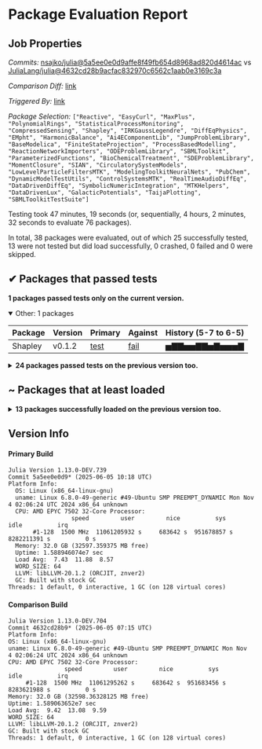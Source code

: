 # Package Evaluation Report

## Job Properties

*Commits:* [nsajko/julia@5a5ee0e0d9affe8f49fb654d8968ad820d4614ac](https://github.com/nsajko/julia/commit/5a5ee0e0d9affe8f49fb654d8968ad820d4614ac) vs [JuliaLang/julia@4632cd28b9acfac832970c6562c1aab0e3169c3a](https://github.com/JuliaLang/julia/commit/4632cd28b9acfac832970c6562c1aab0e3169c3a)

*Comparison Diff:* [link](https://github.com/JuliaLang/julia/compare/4632cd28b9acfac832970c6562c1aab0e3169c3a...nsajko/julia:5a5ee0e0d9affe8f49fb654d8968ad820d4614ac)

*Triggered By:* [link](https://github.com/JuliaLang/julia/pull/57517#issuecomment-2943696905)

*Package Selection:* `["Reactive", "EasyCurl", "MaxPlus", "PolynomialRings", "StatisticalProcessMonitoring", "CompressedSensing", "Shapley", "IRKGaussLegendre", "DiffEqPhysics", "EMpht", "HarmonicBalance", "Ai4EComponentLib", "JumpProblemLibrary", "BaseModelica", "FiniteStateProjection", "ProcessBasedModelling", "ReactionNetworkImporters", "ODEProblemLibrary", "SBMLToolkit", "ParameterizedFunctions", "BioChemicalTreatment", "SDEProblemLibrary", "MomentClosure", "SIAN", "CirculatorySystemModels", "LowLevelParticleFiltersMTK", "ModelingToolkitNeuralNets", "PubChem", "DynamicModelTestUtils", "ControlSystemsMTK", "RealTimeAudioDiffEq", "DataDrivenDiffEq", "SymbolicNumericIntegration", "MTKHelpers", "DataDrivenLux", "GalacticPotentials", "TaijaPlotting", "SBMLToolkitTestSuite"]`

Testing took 47 minutes, 19 seconds (or, sequentially, 4 hours, 2 minutes, 32 seconds to evaluate 76 packages).

In total, 38 packages were evaluated, out of which 25 successfully tested, 13 were not tested but did load successfully, 0 crashed, 0 failed and 0 were skipped.


## ✔ Packages that passed tests

**1 packages passed tests only on the current version.**

<details open><summary>Other: 1 packages</summary>
<p>


| Package | Version | Primary | Against | History (5-7 to 6-5) |
| ------- | ------- | ------- | ------- | ------- |
| Shapley | v0.1.2 | [test](https://s3.amazonaws.com/julialang-reports/nanosoldier/pkgeval/by_hash/5a5ee0e_vs_4632cd2/Shapley.primary.log) | [fail](https://s3.amazonaws.com/julialang-reports/nanosoldier/pkgeval/by_hash/5a5ee0e_vs_4632cd2/Shapley.against.log) | <span class="history">▅▇▇▅▅▇▇▅▇▅▅▅▇</span> |

</p>
</details>


<details><summary><strong>24 packages passed tests on the previous version too.</strong></summary>
<p>

<details open><summary>Other: 24 packages</summary>
<p>


| Package | History (5-7 to 6-5) |
| ------- | ------- |
| [Reactive v0.8.3](https://s3.amazonaws.com/julialang-reports/nanosoldier/pkgeval/by_hash/5a5ee0e_vs_4632cd2/Reactive.primary.log) | <span class="history">▇▅▇▅▅▇▅▇▇▇▇▅▅</span> |
| [DataDrivenDiffEq v1.9.0](https://s3.amazonaws.com/julialang-reports/nanosoldier/pkgeval/by_hash/5a5ee0e_vs_4632cd2/DataDrivenDiffEq.primary.log) | <span class="history">▇▇▇▇▇▇▇▇▇▇▇▇▇</span> |
| [ParameterizedFunctions v5.18.0](https://s3.amazonaws.com/julialang-reports/nanosoldier/pkgeval/by_hash/5a5ee0e_vs_4632cd2/ParameterizedFunctions.primary.log) | <span class="history">▇▇▇▇▇▇▇▇▇▇▇▇▇</span> |
| [IRKGaussLegendre v0.2.10](https://s3.amazonaws.com/julialang-reports/nanosoldier/pkgeval/by_hash/5a5ee0e_vs_4632cd2/IRKGaussLegendre.primary.log) | <span class="history">▇▇▇▇▇▇▇▇▇▇▅▇▇</span> |
| [DiffEqPhysics v3.15.0](https://s3.amazonaws.com/julialang-reports/nanosoldier/pkgeval/by_hash/5a5ee0e_vs_4632cd2/DiffEqPhysics.primary.log) | <span class="history">▇▇▇▇▇▇▇▇▇▇▇▇▅</span> |
| [JumpProblemLibrary v1.1.0](https://s3.amazonaws.com/julialang-reports/nanosoldier/pkgeval/by_hash/5a5ee0e_vs_4632cd2/JumpProblemLibrary.primary.log) | <span class="history">▅▅▅▇▇▇▅▇▇▅▇▇▇</span> |
| [ODEProblemLibrary v0.1.11](https://s3.amazonaws.com/julialang-reports/nanosoldier/pkgeval/by_hash/5a5ee0e_vs_4632cd2/ODEProblemLibrary.primary.log) | <span class="history">▇▇▇▇▇▇▇▇▇▇▇▇▇</span> |
| [SDEProblemLibrary v0.1.7](https://s3.amazonaws.com/julialang-reports/nanosoldier/pkgeval/by_hash/5a5ee0e_vs_4632cd2/SDEProblemLibrary.primary.log) | <span class="history">▅▅▇▅▅▇▅▇▅▅▅▇▇</span> |
| [SIAN v1.6.0](https://s3.amazonaws.com/julialang-reports/nanosoldier/pkgeval/by_hash/5a5ee0e_vs_4632cd2/SIAN.primary.log) | <span class="history">▇▅▇▇▇▇▇▇▅▅▇▇▅</span> |
| [EasyCurl v3.2.0](https://s3.amazonaws.com/julialang-reports/nanosoldier/pkgeval/by_hash/5a5ee0e_vs_4632cd2/EasyCurl.primary.log) | <span class="history">▇▇▇▇▇▇▇▇▇▇▇▇▅</span> |
| [MaxPlus v0.3.1](https://s3.amazonaws.com/julialang-reports/nanosoldier/pkgeval/by_hash/5a5ee0e_vs_4632cd2/MaxPlus.primary.log) | <span class="history">▇▇▇▇▇▇▇▇▇▇▇▇▇</span> |
| [CompressedSensing v1.0.1](https://s3.amazonaws.com/julialang-reports/nanosoldier/pkgeval/by_hash/5a5ee0e_vs_4632cd2/CompressedSensing.primary.log) | <span class="history">▅▇▇▇▇▇▇▇▇▇▇▇▇</span> |
| [StatisticalProcessMonitoring v0.1.4](https://s3.amazonaws.com/julialang-reports/nanosoldier/pkgeval/by_hash/5a5ee0e_vs_4632cd2/StatisticalProcessMonitoring.primary.log) | <span class="history">▇▇▇▇▇▇▇▇▇▇▇▇▇</span> |
| [EMpht v0.1.1](https://s3.amazonaws.com/julialang-reports/nanosoldier/pkgeval/by_hash/5a5ee0e_vs_4632cd2/EMpht.primary.log) | <span class="history">▇▇▇▇▇▇▅▅▇▇▇▇▇</span> |
| [PolynomialRings v0.7.6](https://s3.amazonaws.com/julialang-reports/nanosoldier/pkgeval/by_hash/5a5ee0e_vs_4632cd2/PolynomialRings.primary.log) | <span class="history">▇▇▇▇▇▇▇▇▇▇▇▇▇</span> |
| [BaseModelica v1.1.0](https://s3.amazonaws.com/julialang-reports/nanosoldier/pkgeval/by_hash/5a5ee0e_vs_4632cd2/BaseModelica.primary.log) | <span class="history">▇▇▇▇▇▇▇▇▇▇▇▇▇</span> |
| [MomentClosure v0.4.0](https://s3.amazonaws.com/julialang-reports/nanosoldier/pkgeval/by_hash/5a5ee0e_vs_4632cd2/MomentClosure.primary.log) | <span class="history">▅▅▅▅▅▅▅▅▅▅▅▇▇</span> |
| [RealTimeAudioDiffEq v0.1.0](https://s3.amazonaws.com/julialang-reports/nanosoldier/pkgeval/by_hash/5a5ee0e_vs_4632cd2/RealTimeAudioDiffEq.primary.log) | <span class="history">▇▇▇▇▇▇▇▇▇▇▇▅▇</span> |
| [SymbolicNumericIntegration v1.9.0](https://s3.amazonaws.com/julialang-reports/nanosoldier/pkgeval/by_hash/5a5ee0e_vs_4632cd2/SymbolicNumericIntegration.primary.log) | <span class="history">▇▇▇▇▇▇▇▇▇▇▇▇▇</span> |
| [LowLevelParticleFiltersMTK v0.1.8](https://s3.amazonaws.com/julialang-reports/nanosoldier/pkgeval/by_hash/5a5ee0e_vs_4632cd2/LowLevelParticleFiltersMTK.primary.log) | <span class="history">▅▅▇▇▇▇▇▇▅▇▇▇▇</span> |
| [HarmonicBalance v0.15.3](https://s3.amazonaws.com/julialang-reports/nanosoldier/pkgeval/by_hash/5a5ee0e_vs_4632cd2/HarmonicBalance.primary.log) | <span class="history">▅▅▅▅▅▅▇▇▇▇▇▇▇</span> |
| [GalacticPotentials v0.3.0](https://s3.amazonaws.com/julialang-reports/nanosoldier/pkgeval/by_hash/5a5ee0e_vs_4632cd2/GalacticPotentials.primary.log) | <span class="history">▇▇▇▇▇▇▇▇▇▇▇▇▇</span> |
| [TaijaPlotting v1.3.0](https://s3.amazonaws.com/julialang-reports/nanosoldier/pkgeval/by_hash/5a5ee0e_vs_4632cd2/TaijaPlotting.primary.log) | <span class="history">▅▅▇▇▇▅▇▇▇▇▇▇▅</span> |
| [CirculatorySystemModels v0.4.1](https://s3.amazonaws.com/julialang-reports/nanosoldier/pkgeval/by_hash/5a5ee0e_vs_4632cd2/CirculatorySystemModels.primary.log) | <span class="history">▇▇▇▇▇▇▇▇▇▇▇▇▇</span> |

</p>
</details>


</p>
</details>


## ~ Packages that at least loaded

<details><summary><strong>13 packages successfully loaded on the previous version too.</strong></summary>
<p>

<details open><summary>Other: 13 packages</summary>
<p>


| Package | History (5-7 to 6-5) |
| ------- | ------- |
| [ReactionNetworkImporters v0.16.1](https://s3.amazonaws.com/julialang-reports/nanosoldier/pkgeval/by_hash/5a5ee0e_vs_4632cd2/ReactionNetworkImporters.primary.log) | <span class="history">▅▅▅▅▅▅▅▅▅▅▅▅▅</span> |
| [ProcessBasedModelling v1.7.0](https://s3.amazonaws.com/julialang-reports/nanosoldier/pkgeval/by_hash/5a5ee0e_vs_4632cd2/ProcessBasedModelling.primary.log) | <span class="history">▅▅▅▅▅▅▅▅▅▅▅▅▅</span> |
| [SBMLToolkit v0.1.31](https://s3.amazonaws.com/julialang-reports/nanosoldier/pkgeval/by_hash/5a5ee0e_vs_4632cd2/SBMLToolkit.primary.log) | <span class="history">▅▅▅▅▅▅▅▅▅▅▅▅▅</span> |
| [FiniteStateProjection v0.3.2](https://s3.amazonaws.com/julialang-reports/nanosoldier/pkgeval/by_hash/5a5ee0e_vs_4632cd2/FiniteStateProjection.primary.log) | <span class="history">▅▅▅▅▅▅▅▅▅▅▅▅▅</span> |
| [Ai4EComponentLib v0.10.3](https://s3.amazonaws.com/julialang-reports/nanosoldier/pkgeval/by_hash/5a5ee0e_vs_4632cd2/Ai4EComponentLib.primary.log) | <span class="history">▅▅▅▅▅▅▅▅▅▅▅▅▅</span> |
| [PubChem v1.0.0](https://s3.amazonaws.com/julialang-reports/nanosoldier/pkgeval/by_hash/5a5ee0e_vs_4632cd2/PubChem.primary.log) | <span class="history">▅▅▅▅▅▅▅▅▅▅▅▅▅</span> |
| [BioChemicalTreatment v1.0.0](https://s3.amazonaws.com/julialang-reports/nanosoldier/pkgeval/by_hash/5a5ee0e_vs_4632cd2/BioChemicalTreatment.primary.log) | <span class="history">▅▅▅▅▅▅▅▅▅▅▅▅▅</span> |
| [DynamicModelTestUtils v0.1.2](https://s3.amazonaws.com/julialang-reports/nanosoldier/pkgeval/by_hash/5a5ee0e_vs_4632cd2/DynamicModelTestUtils.primary.log) | <span class="history">▅▅▅▅▅▅▅▅▅▅▅▅▅</span> |
| [ModelingToolkitNeuralNets v1.7.0](https://s3.amazonaws.com/julialang-reports/nanosoldier/pkgeval/by_hash/5a5ee0e_vs_4632cd2/ModelingToolkitNeuralNets.primary.log) | <span class="history">▅▅▅▅▅▅▅▅▅▅▅▅▅</span> |
| [ControlSystemsMTK v2.3.2](https://s3.amazonaws.com/julialang-reports/nanosoldier/pkgeval/by_hash/5a5ee0e_vs_4632cd2/ControlSystemsMTK.primary.log) | <span class="history">▅▅▅▅▅▅▅▅▅▅▅▅▅</span> |
| [DataDrivenLux v0.2.2](https://s3.amazonaws.com/julialang-reports/nanosoldier/pkgeval/by_hash/5a5ee0e_vs_4632cd2/DataDrivenLux.primary.log) | <span class="history">▅▅▅▅▅▅▅▅▅▅▅▅▅</span> |
| [MTKHelpers v0.6.2](https://s3.amazonaws.com/julialang-reports/nanosoldier/pkgeval/by_hash/5a5ee0e_vs_4632cd2/MTKHelpers.primary.log) | <span class="history">▅▅▅▅▅▅▅▅▅▅▅▅▅</span> |
| [SBMLToolkitTestSuite v0.0.5](https://s3.amazonaws.com/julialang-reports/nanosoldier/pkgeval/by_hash/5a5ee0e_vs_4632cd2/SBMLToolkitTestSuite.primary.log) | <span class="history">▅▅▅▅▅▅▅▅▅▅▅▅▅</span> |

</p>
</details>


</p>
</details>


## Version Info

#### Primary Build

```
Julia Version 1.13.0-DEV.739
Commit 5a5ee0e0d9* (2025-06-05 10:18 UTC)
Platform Info:
  OS: Linux (x86_64-linux-gnu)
  uname: Linux 6.8.0-49-generic #49-Ubuntu SMP PREEMPT_DYNAMIC Mon Nov  4 02:06:24 UTC 2024 x86_64 unknown
  CPU: AMD EPYC 7502 32-Core Processor: 
                  speed         user         nice          sys         idle          irq
       #1-128  1500 MHz  11061205932 s     683642 s  951678857 s  8282211391 s          0 s
  Memory: 32.0 GB (32597.359375 MB free)
  Uptime: 1.588946074e7 sec
  Load Avg:  7.43  11.88  8.57
  WORD_SIZE: 64
  LLVM: libLLVM-20.1.2 (ORCJIT, znver2)
  GC: Built with stock GC
Threads: 1 default, 0 interactive, 1 GC (on 128 virtual cores)

```

  #### Comparison Build

  ```
Julia Version 1.13.0-DEV.704
Commit 4632cd28b9* (2025-06-05 07:15 UTC)
Platform Info:
  OS: Linux (x86_64-linux-gnu)
  uname: Linux 6.8.0-49-generic #49-Ubuntu SMP PREEMPT_DYNAMIC Mon Nov  4 02:06:24 UTC 2024 x86_64 unknown
  CPU: AMD EPYC 7502 32-Core Processor: 
                  speed         user         nice          sys         idle          irq
       #1-128  1500 MHz  11061295262 s     683642 s  951683456 s  8283621988 s          0 s
  Memory: 32.0 GB (32598.36328125 MB free)
  Uptime: 1.589063652e7 sec
  Load Avg:  9.42  13.08  9.59
  WORD_SIZE: 64
  LLVM: libLLVM-20.1.2 (ORCJIT, znver2)
  GC: Built with stock GC
Threads: 1 default, 0 interactive, 1 GC (on 128 virtual cores)

  ```
  <!-- Generated on 2025-06-06T06:46:31.886 -->
